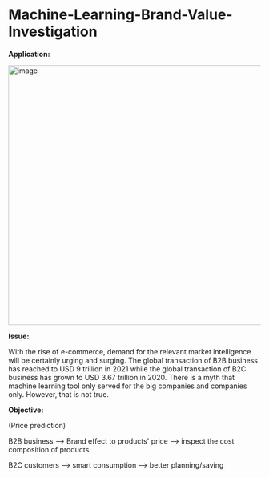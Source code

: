 # Machine-Learning-Brand-Value-Investigation

**Application:**

<img width="518" alt="image" src="https://user-images.githubusercontent.com/77605137/163668337-0397aa58-b9a2-463f-bb1b-2a97e88faec4.png">

**Issue:**

With the rise of e-commerce, demand for the relevant market intelligence will be certainly urging and surging. The global transaction of B2B business has reached to USD 9 trillion in 2021 while the global transaction of B2C business has grown to USD 3.67 trillion in 2020. There is a myth that machine learning tool only served for the big companies and companies only. However, that is not true. 

**Objective:**

(Price prediction)

B2B business 
--> Brand effect to products' price
--> inspect the cost composition of products

B2C customers
--> smart consumption
--> better planning/saving
